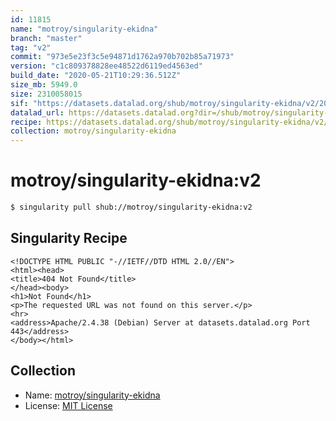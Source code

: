 ```yaml
---
id: 11815
name: "motroy/singularity-ekidna"
branch: "master"
tag: "v2"
commit: "973e5e23f3c5e94871d1762a970b702b85a71973"
version: "c1c809378828ee48522d6119ed4563ed"
build_date: "2020-05-21T10:29:36.512Z"
size_mb: 5949.0
size: 2310058015
sif: "https://datasets.datalad.org/shub/motroy/singularity-ekidna/v2/2020-05-21-973e5e23-c1c80937/c1c809378828ee48522d6119ed4563ed.sif"
datalad_url: https://datasets.datalad.org?dir=/shub/motroy/singularity-ekidna/v2/2020-05-21-973e5e23-c1c80937/
recipe: https://datasets.datalad.org/shub/motroy/singularity-ekidna/v2/2020-05-21-973e5e23-c1c80937/Singularity
collection: motroy/singularity-ekidna
---
```


# motroy/singularity-ekidna:v2

```bash
$ singularity pull shub://motroy/singularity-ekidna:v2
```

## Singularity Recipe

```singularity
<!DOCTYPE HTML PUBLIC "-//IETF//DTD HTML 2.0//EN">
<html><head>
<title>404 Not Found</title>
</head><body>
<h1>Not Found</h1>
<p>The requested URL was not found on this server.</p>
<hr>
<address>Apache/2.4.38 (Debian) Server at datasets.datalad.org Port 443</address>
</body></html>
```

## Collection

 - Name: [motroy/singularity-ekidna](https://github.com/motroy/singularity-ekidna)
 - License: [MIT License](https://api.github.com/licenses/mit)

